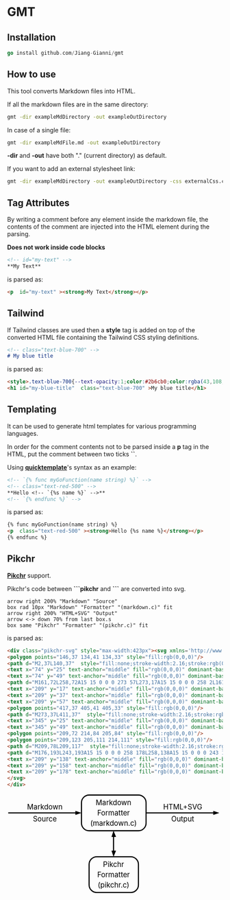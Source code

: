 # GMT

## Installation

```go
go install github.com/Jiang-Gianni/gmt
```



## How to use

This tool converts Markdown files into HTML.

If all the markdown files are in the same directory:
```bash
gmt -dir exampleMdDirectory -out exampleOutDirectory
```

In case of a single file:
```bash
gmt -dir exampleMdFile.md -out exampleOutDirectory
```

**-dir** and **-out** have both "." (current directory) as default.

If you want to add an external stylesheet link:
```bash
gmt -dir exampleMdDirectory -out exampleOutDirectory -css externalCss.css
```



## Tag Attributes

By writing a comment before any element inside the markdown file, the contents of the comment are injected into the HTML element during the parsing.

**Does not work inside code blocks**

```md
<!-- id="my-text" -->
**My Text**
```

is parsed as:

```html
<p  id="my-text" ><strong>My Text</strong></p>
```



## Tailwind

If Tailwind classes are used then a **style** tag is added on top of the converted HTML file containing the Tailwind CSS styling definitions.

```md
<!-- class="text-blue-700" -->
# My blue title
```

is parsed as:

```html
<style>.text-blue-700{--text-opacity:1;color:#2b6cb0;color:rgba(43,108,176,var(--text-opacity))}</style>
<h1 id="my-blue-title"  class="text-blue-700" >My blue title</h1>
```




## Templating

It can be used to generate html templates for various programming languages.

In order for the comment contents not to be parsed inside a **p** tag in the HTML, put the comment between two ticks **``**.

Using [**quicktemplate**](https://github.com/valyala/quicktemplate)'s syntax as an example:

```md
<!-- `{% func myGoFunction(name string) %}` -->
<!-- class="text-red-500" -->
**Hello <!-- `{%s name %}` -->**
<!-- `{% endfunc %}` -->
```

is parsed as:

```html
{% func myGoFunction(name string) %}
<p  class="text-red-500" ><strong>Hello {%s name %}</strong></p>
{% endfunc %}
```



## Pikchr

[**Pikchr**](https://pikchr.org/home/doc/trunk/homepage.md) support.

Pikchr's code between **\```pikchr** and **```** are converted into svg.

```pikchr
arrow right 200% "Markdown" "Source"
box rad 10px "Markdown" "Formatter" "(markdown.c)" fit
arrow right 200% "HTML+SVG" "Output"
arrow <-> down 70% from last box.s
box same "Pikchr" "Formatter" "(pikchr.c)" fit
```

is parsed as:

```html
<div class="pikchr-svg" style="max-width:423px"><svg xmlns='http://www.w3.org/2000/svg' viewBox="0 0 423.821 195.84">
<polygon points="146,37 134,41 134,33" style="fill:rgb(0,0,0)"/>
<path d="M2,37L140,37"  style="fill:none;stroke-width:2.16;stroke:rgb(0,0,0);" />
<text x="74" y="25" text-anchor="middle" fill="rgb(0,0,0)" dominant-baseline="central">Markdown</text>
<text x="74" y="49" text-anchor="middle" fill="rgb(0,0,0)" dominant-baseline="central">Source</text>
<path d="M161,72L258,72A15 15 0 0 0 273 57L273,17A15 15 0 0 0 258 2L161,2A15 15 0 0 0 146 17L146,57A15 15 0 0 0 161 72Z"  style="fill:none;stroke-width:2.16;stroke:rgb(0,0,0);" />
<text x="209" y="17" text-anchor="middle" fill="rgb(0,0,0)" dominant-baseline="central">Markdown</text>
<text x="209" y="37" text-anchor="middle" fill="rgb(0,0,0)" dominant-baseline="central">Formatter</text>
<text x="209" y="57" text-anchor="middle" fill="rgb(0,0,0)" dominant-baseline="central">(markdown.c)</text>
<polygon points="417,37 405,41 405,33" style="fill:rgb(0,0,0)"/>
<path d="M273,37L411,37"  style="fill:none;stroke-width:2.16;stroke:rgb(0,0,0);" />
<text x="345" y="25" text-anchor="middle" fill="rgb(0,0,0)" dominant-baseline="central">HTML+SVG</text>
<text x="345" y="49" text-anchor="middle" fill="rgb(0,0,0)" dominant-baseline="central">Output</text>
<polygon points="209,72 214,84 205,84" style="fill:rgb(0,0,0)"/>
<polygon points="209,123 205,111 214,111" style="fill:rgb(0,0,0)"/>
<path d="M209,78L209,117"  style="fill:none;stroke-width:2.16;stroke:rgb(0,0,0);" />
<path d="M176,193L243,193A15 15 0 0 0 258 178L258,138A15 15 0 0 0 243 123L176,123A15 15 0 0 0 161 138L161,178A15 15 0 0 0 176 193Z"  style="fill:none;stroke-width:2.16;stroke:rgb(0,0,0);" />
<text x="209" y="138" text-anchor="middle" fill="rgb(0,0,0)" dominant-baseline="central">Pikchr</text>
<text x="209" y="158" text-anchor="middle" fill="rgb(0,0,0)" dominant-baseline="central">Formatter</text>
<text x="209" y="178" text-anchor="middle" fill="rgb(0,0,0)" dominant-baseline="central">(pikchr.c)</text>
</svg>
</div>
```

<svg xmlns='http://www.w3.org/2000/svg' viewBox="0 0 423.821 195.84">
<polygon points="146,37 134,41 134,33" style="fill:rgb(0,0,0)"/>
<path d="M2,37L140,37"  style="fill:none;stroke-width:2.16;stroke:rgb(0,0,0);" />
<text x="74" y="25" text-anchor="middle" fill="rgb(0,0,0)" dominant-baseline="central">Markdown</text>
<text x="74" y="49" text-anchor="middle" fill="rgb(0,0,0)" dominant-baseline="central">Source</text>
<path d="M161,72L258,72A15 15 0 0 0 273 57L273,17A15 15 0 0 0 258 2L161,2A15 15 0 0 0 146 17L146,57A15 15 0 0 0 161 72Z"  style="fill:none;stroke-width:2.16;stroke:rgb(0,0,0);" />
<text x="209" y="17" text-anchor="middle" fill="rgb(0,0,0)" dominant-baseline="central">Markdown</text>
<text x="209" y="37" text-anchor="middle" fill="rgb(0,0,0)" dominant-baseline="central">Formatter</text>
<text x="209" y="57" text-anchor="middle" fill="rgb(0,0,0)" dominant-baseline="central">(markdown.c)</text>
<polygon points="417,37 405,41 405,33" style="fill:rgb(0,0,0)"/>
<path d="M273,37L411,37"  style="fill:none;stroke-width:2.16;stroke:rgb(0,0,0);" />
<text x="345" y="25" text-anchor="middle" fill="rgb(0,0,0)" dominant-baseline="central">HTML+SVG</text>
<text x="345" y="49" text-anchor="middle" fill="rgb(0,0,0)" dominant-baseline="central">Output</text>
<polygon points="209,72 214,84 205,84" style="fill:rgb(0,0,0)"/>
<polygon points="209,123 205,111 214,111" style="fill:rgb(0,0,0)"/>
<path d="M209,78L209,117"  style="fill:none;stroke-width:2.16;stroke:rgb(0,0,0);" />
<path d="M176,193L243,193A15 15 0 0 0 258 178L258,138A15 15 0 0 0 243 123L176,123A15 15 0 0 0 161 138L161,178A15 15 0 0 0 176 193Z"  style="fill:none;stroke-width:2.16;stroke:rgb(0,0,0);" />
<text x="209" y="138" text-anchor="middle" fill="rgb(0,0,0)" dominant-baseline="central">Pikchr</text>
<text x="209" y="158" text-anchor="middle" fill="rgb(0,0,0)" dominant-baseline="central">Formatter</text>
<text x="209" y="178" text-anchor="middle" fill="rgb(0,0,0)" dominant-baseline="central">(pikchr.c)</text>
</svg>
